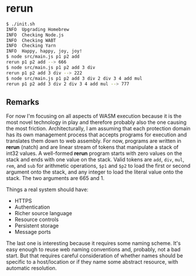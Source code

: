# rerun

```bash
$ ./init.sh
INFO  Upgrading Homebrew
INFO  Checking Node.js
INFO  Checking WABT
INFO  Checking Yarn
INFO  Happy, happy, joy, joy!
$ node src/main.js p1 p2 add
rerun p1 p2 add --> 666
$ node src/main.js p1 p2 add 3 div
rerun p1 p2 add 3 div --> 222
$ node src/main.js p1 p2 add 3 div 2 div 3 4 add mul
rerun p1 p2 add 3 div 2 div 3 4 add mul --> 777
```

## Remarks

For now I'm focusing on all aspects of WASM execution because it is the most
novel technology in play and therefore probably also the one causing the most
friction. Architecturally, I am assuming that each protection domain has its own
management process that accepts programs for execution and translates them down
to web assembly. For now, programs are written in __rerun__ (natch) and are
linear stream of tokens that manipulate a stack of int32 values. A well-formed
__rerun__ program starts with zero values on the stack and ends with one value
on the stack. Valid tokens are `add`, `div`, `mul`, `rem`, and `sub` for
arithmetic operations,  `$p1` and `$p2` to load the first or second argument
onto the stack, and any integer to load the literal value onto the stack. The
two arguments are 665 and 1.

Things a real system should have:

  * HTTPS
  * Authentication
  * Richer source language
  * Resource controls
  * Persistent storage
  * Message ports

The last one is interesting because it requires some naming scheme. It's easy
enough to reuse web naming conventions and, probably, not a bad start. But that
requires careful consideration of whether names should be specific to a
host/location or if they name some abstract resource, with automatic resolution.
